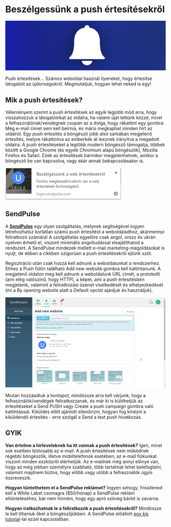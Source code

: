 # Beszélgessünk a push értesítésekről

![Beszélgessünk a push értesítésekről](res/sendpulse/0.png)

Push értesítések... Számos weboldal használ ilyeneket, hogy értesítse látogatóit az újdonságokról. Megmutatjuk, hogyan lehet neked is egy! 

## Mik a push értesítések?

Véleményem szerint a push értesítések az egyik legjobb mód arra, hogy visszahozzuk a látogatóinkat az oldalra, ha valami újat tettünk közzé, mivel a felhasználónak/vendégnek csupán az a dolga, hogy rákattint egy gombra. Még e-mail címet sem kell beírnia, és máris megkaphat minden hírt az oldalról. Egy push értesítés a böngésző jobb alsó sarkában megjelenő értesítés, melyre rákattintva az emberkék át lesznek irányítva a megadott oldalra. A push értesítéseket a legtöbb modern böngésző támogatja, többek között a Google Chrome (és egyéb Chromium alapú böngészők), Mozilla Firefox és Safari. Ezek az értesítések bármikor megjelenhetnek, amikor a böngésző be van kapcsolva, vagy akár annak bekapcsolásakor is.

![Beszélgessünk a push értesítésekről](res/sendpulse/1.png)

## SendPulse

A **[SendPulse](https://sendpulse.com/)** egy olyan szolgáltatás, melynek segítségével ingyen létrehozhatsz korlátlan számú push értesítést a weboldaladhoz, akármennyi feliratkozó számára! A szolgáltatás egyelőre csak angol, orosz és ukrán nyelven érhető el, viszont minimális angoltudással elsajátíthatod a rendszert. A SendPulse mindezek mellett e-mail marketing-megoldásokat is nyújt, de ebben a cikkben szigorúan a push értesítésekről ejtünk szót. 

Regisztráció után csak hozzá kell adnunk a weboldalunkat a rendszerhez. Ehhez a Push fülön található Add new website gombra kell kattintanunk. A megjelenő oldalon meg kell adnunk a weboldalunk URL címét, a protokollt (ami elég valószínű, hogy HTTP), a képet, ami a push értesítésben megjelenik, valamint a feliratkozási üzenet viselkedését és elhelyezkedését (mi a By opening website alatt a Default opciót ajánljuk és használjuk).

![Beszélgessünk a push értesítésekről](res/sendpulse/2.png)

Miután hozzáadtuk a honlapot, mindössze arra kell várjunk, hogy a felhasználók/vendégek feliratkozzanak, és már ki is küldhetjük az értesítéseket a Send PUSH vagy Create a push campaign gombra való kattintással. Kiküldés előtt ajánlott ellenőrizni, hogyan fog kinézni a kiküldendő értesítés - erre szolgál a Send a test push hivatkozás.

## GYIK

**Van értelme a hírleveleknek ha itt vannak a push értesítések?**
Igen, mivel sok esetben biztosabb az e-mail. A push értesítések nem működnek régebbi böngészők, illetve mobiltelefonok esetében, az e-mail fiókunkat viszont minden eszközről elérhetjük. Az e-mailnek még annyi előnye van, hogy az még jobban személyre szabható, több tartalmat lehet belefoglalni, valamint majdnem biztos, hogy előbb vagy utóbb a felhasználók úgyis észreveszik. 

**Hogyan tüntethetem el a SendPulse reklámot?**
Ingyen sehogy, frissítened kell a White Label csomagra ($50/hónap) a SendPulse reklám eltüntetéséhez, bár nem hinném, hogy egy apró szöveg bárkit is zavarna.

**Hogyan iratkozhatnak le a feliratkozók a push értesítésekről?**
Mindössze le kell tiltaniuk őket a böngészőjükben. A SendPulse előállott [egy kis tutorial](https://support.sendpulse.com/466288-How-to-unsubscribe-from-push-notifications)-lal ezzel kapcsolatban. 
